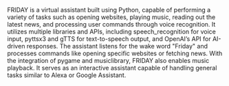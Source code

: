 FRIDAY is a virtual assistant built using Python, capable of performing a variety of tasks such as opening websites, playing music, reading out the latest news, and processing user commands through voice recognition. It utilizes multiple libraries and APIs, including speech_recognition for voice input, pyttsx3 and gTTS for text-to-speech output, and OpenAI’s API for AI-driven responses. The assistant listens for the wake word "Friday" and processes commands like opening specific websites or fetching news. With the integration of pygame and musiclibrary, FRIDAY also enables music playback. It serves as an interactive assistant capable of handling general tasks similar to Alexa or Google Assistant.
